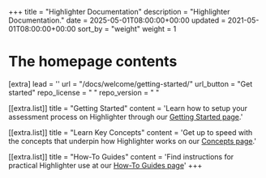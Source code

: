+++
title = "Highlighter Documentation"
description = "Highlighter Documentation."
date = 2025-05-01T08:00:00+00:00
updated = 2021-05-01T08:00:00+00:00
sort_by = "weight"
weight = 1

# The homepage contents
[extra]
lead = ''
url = "/docs/welcome/getting-started/"
url_button = "Get started"
repo_license = " "
repo_version = " "

[[extra.list]]
title = "Getting Started"
content = 'Learn how to setup your assessment process on Highlighter through our <a href="docs/welcome/getting-started/">Getting Started page</a>.'

[[extra.list]]
title = "Learn Key Concepts"
content = 'Get up to speed with the concepts that underpin how Highlighter works on our <a href="docs/concepts/introduction/">Concepts page</a>.'

[[extra.list]]
title = "How-To Guides"
content = 'Find instructions for practical Highlighter use at our <a href="docs/how-to-guides/">How-To Guides page</a>'
+++
